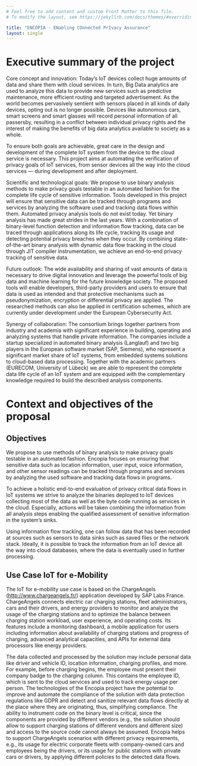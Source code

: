 ```yaml
---
# Feel free to add content and custom Front Matter to this file.
# To modify the layout, see https://jekyllrb.com/docs/themes/#overriding-theme-defaults

title: "ENCOPIA - ENabling COnnected PrIvacy Assurance"
layout: single
---
```


# Executive summary of the project 

Core concept and innovation: Today’s IoT devices collect huge amounts of data and share them with cloud services. In turn, Big Data analytics are used to analyze this data to provide new services such as predictive maintenance, more efficient routing and targeted advertisement. As the world becomes pervasively sentient with sensors placed in all kinds of daily devices, opting out is no longer possible. Devices like autonomous cars, smart screens and smart glasses will record personal information of all passersby, resulting in a conflict between individual privacy rights and the interest of making the benefits of big data analytics available to society as a whole. 

To ensure both goals are achievable, great care in the design and development of the complete IoT system from the device to the cloud service is necessary. This project aims at automating the verification of privacy goals of IoT services, from sensor devices all the way into the cloud services — during development and after deployment. 

Scientific and technological goals: We propose to use binary analysis methods to make privacy goals testable in an automated fashion for the complete life cycle of sensitive information. Tools developed in this project will ensure that sensitive data can be tracked through programs and services by analyzing the software used and tracking data flows within them. Automated privacy analysis tools do not exist today. Yet binary analysis has made great strides in the last years. With a combination of binary-level function detection and information flow tracking, data can be traced through applications along its life cycle, tracking its usage and detecting potential privacy breaches when they occur. By combining state-of-the-art binary analysis with dynamic data flow tracking in the cloud through JIT compiler instrumentation, we achieve an end-to-end privacy tracking of sensitive data.

Future outlook: The wide availability and sharing of vast amounts of data is necessary to drive digital innovation and leverage the powerful tools of big data and machine learning for the future knowledge society. The proposed tools will enable developers, third-party providers and users to ensure that data is used as intended and that protective mechanisms such as pseudonymization, encryption or differential privacy are applied. The researched methods can also be applied in certification schemes, which are currently under development under the European Cybersecurity Act. 

Synergy of collaboration: The consortium brings together partners from industry and academia with significant experience in building, operating and analyzing systems that handle private information. The companies include a startup specialized in automated binary analysis (Langlauf) and two big players in the European software market (SAP, Siemens), who represent a significant market share of IoT systems, from embedded systems solutions to cloud-based data processing. Together with the academic partners (EURECOM, University of Lübeck) we are able to represent the complete data life cycle of an IoT system and are equipped with the complementary knowledge required to build the described analysis components. 


# Context and objectives of the proposal 

## Objectives 

We propose to use methods of binary analysis to make privacy goals testable in an automated fashion. Encopia focuses on ensuring that sensitive data such as location information, user input, voice information, and other sensor readings can be tracked through programs and services by analyzing the used software and tracking data flows in programs. 

To achieve a holistic end-to-end evaluation of privacy critical data flows in IoT systems we strive to analyze the binaries deployed to IoT devices collecting most of the data as well as the byte code running as services in the cloud. Especially, actions will be taken combining the information from all analysis steps enabling the qualified assessment of sensitive information in the system’s sinks. 

Using information flow tracking, one can follow data that has been recorded at sources such as sensors to data sinks such as saved files or the network stack. Ideally, it is possible to track the information from an IoT device all the way into cloud databases, where the data is eventually used in further processing.


## Use Case IoT for e-Mobility 

The IoT for e-mobility use case is based on the ChargeAngels (http://www.chargeangels.fr/) application developed by SAP Labs France. ChargeAngels connects electric car charging stations, fleet administrators, cars and their drivers, and energy providers to monitor and analyze the usage of the charging stations and to optimize the balance between charging station workload, user experience, and operating costs. Its features include a monitoring dashboard, a mobile application for users including information about availability of charging stations and progress of charging, advanced analytical capacities, and APIs for external data processors like energy providers. 

The data collected and processed by the solution may include personal data like driver and vehicle ID, location information, charging profiles, and more. For example, before charging begins, the employee must present their company badge to the charging column. This contains the employee ID, which is sent to the cloud services and used to track energy usage per person. The technologies of the Encopia project have the potential to improve and automate the compliance of the solution with data protection regulations like GDPR and detect and sanitize relevant data flows directly at the place where they are originating, thus, simplifying compliance. The ability to instrument code on the binary level is critical, since the components are provided by different vendors (e.g., the solution should allow to support charging stations of different vendors and different size) and access to the source code cannot always be assumed. Encopia helps to support ChargeAngels scenarios with different privacy requirements, e.g., its usage for electric corporate fleets with company-owned cars and employees being the drivers, or its usage for public stations with private cars or drivers, by applying different policies to the detected data flows.
